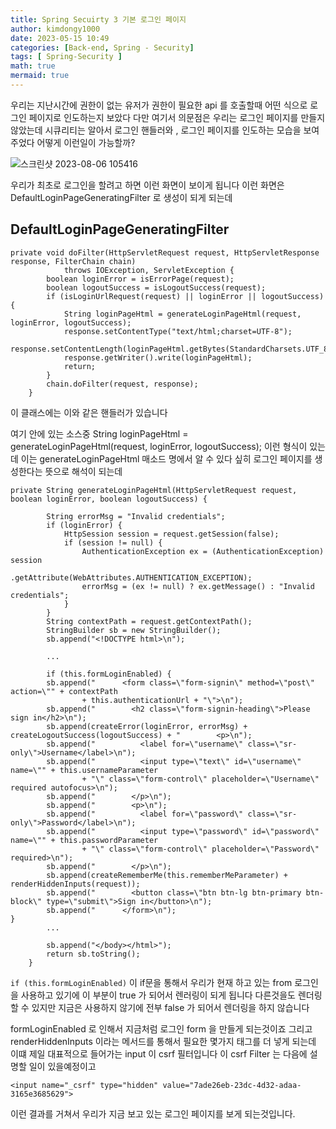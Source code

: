 ```yaml
---
title: Spring Secuirty 3 기본 로그인 페이지 
author: kimdongy1000
date: 2023-05-15 10:49
categories: [Back-end, Spring - Security]
tags: [ Spring-Security ]
math: true
mermaid: true
---
```


우리는 지난시간에 권한이 없는 유저가 권한이 필요한 api 를 호출할때 어떤 식으로 로그인 페이지로 인도하는지 보았다 다만 여기서 의문점은 우리는 로그인 페이지를 만들지 않았는데 시큐리티는 알아서 로그인 핸들러와 , 로그인 페이지를 인도하는 모습을 보여주었다 어떻게 이런일이 가능할까?

![스크린샷 2023-08-06 105416](https://github.com/time-kimdongy1000/ImageStore/assets/58513678/39942fb0-5695-4970-ab8e-50a4607773fb)

우리가 최초로 로그인을 할려고 하면 이런 화면이 보이게 됩니다 이런 화면은 DefaultLoginPageGeneratingFilter 로 생성이 되게 되는데 

## DefaultLoginPageGeneratingFilter

```
private void doFilter(HttpServletRequest request, HttpServletResponse response, FilterChain chain)
			throws IOException, ServletException {
		boolean loginError = isErrorPage(request);
		boolean logoutSuccess = isLogoutSuccess(request);
		if (isLoginUrlRequest(request) || loginError || logoutSuccess) {
			String loginPageHtml = generateLoginPageHtml(request, loginError, logoutSuccess);
			response.setContentType("text/html;charset=UTF-8");
			response.setContentLength(loginPageHtml.getBytes(StandardCharsets.UTF_8).length);
			response.getWriter().write(loginPageHtml);
			return;
		}
		chain.doFilter(request, response);
	}
```

이 클래스에는 이와 같은 핸들러가 있습니다 

여기 안에 있는 소스중 String loginPageHtml = generateLoginPageHtml(request, loginError, logoutSuccess); 이런 형식이 있는데 이는 generateLoginPageHtml 매소드 명에서 알 수 있다 싶히 로그인 페이지를 생성한다는 뜻으로 해석이 되는데 

```
private String generateLoginPageHtml(HttpServletRequest request, boolean loginError, boolean logoutSuccess) {

		String errorMsg = "Invalid credentials";
		if (loginError) {
			HttpSession session = request.getSession(false);
			if (session != null) {
				AuthenticationException ex = (AuthenticationException) session
						.getAttribute(WebAttributes.AUTHENTICATION_EXCEPTION);
				errorMsg = (ex != null) ? ex.getMessage() : "Invalid credentials";
			}
		}
		String contextPath = request.getContextPath();
		StringBuilder sb = new StringBuilder();
		sb.append("<!DOCTYPE html>\n");

		...

		if (this.formLoginEnabled) {
		sb.append("      <form class=\"form-signin\" method=\"post\" action=\"" + contextPath
				+ this.authenticationUrl + "\">\n");
		sb.append("        <h2 class=\"form-signin-heading\">Please sign in</h2>\n");
		sb.append(createError(loginError, errorMsg) + createLogoutSuccess(logoutSuccess) + "        <p>\n");
		sb.append("          <label for=\"username\" class=\"sr-only\">Username</label>\n");
		sb.append("          <input type=\"text\" id=\"username\" name=\"" + this.usernameParameter
				+ "\" class=\"form-control\" placeholder=\"Username\" required autofocus>\n");
		sb.append("        </p>\n");
		sb.append("        <p>\n");
		sb.append("          <label for=\"password\" class=\"sr-only\">Password</label>\n");
		sb.append("          <input type=\"password\" id=\"password\" name=\"" + this.passwordParameter
				+ "\" class=\"form-control\" placeholder=\"Password\" required>\n");
		sb.append("        </p>\n");
		sb.append(createRememberMe(this.rememberMeParameter) + renderHiddenInputs(request));
		sb.append("        <button class=\"btn btn-lg btn-primary btn-block\" type=\"submit\">Sign in</button>\n");
		sb.append("      </form>\n");
}
		...

		sb.append("</body></html>");
		return sb.toString();
	}

```

`if (this.formLoginEnabled)` 이 if문을 통해서 우리가 현재 하고 있는 from 로그인을 사용하고 있기에 이 부분이 true 가 되어서 렌러링이 되게 됩니다 
다른것을도 렌더링할 수 있지만 지금은 사용하지 않기에 전부 false 가 되어서 렌더링을 하지 않습니다 

formLoginEnabled 로 인해서 지금처럼 로그인 form 을 만들게 되는것이죠 그리고 renderHiddenInputs 이라는 메서드를 통해서 필요한 몇가지 태그를 더 넣게 되는데 
이떄 제일 대표적으로 들어가는 input 이 csrf 필터입니다 이 csrf Filter 는 다음에 설명할 일이 있을예정이고 

```
<input name="_csrf" type="hidden" value="7ade26eb-23dc-4d32-adaa-3165e3685629">

```

이런 결과를 거쳐서 우리가 지금 보고 있는 로그인 페이지를 보게 되는것입니다.